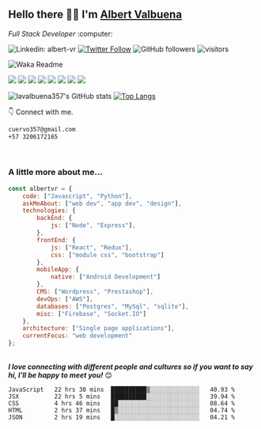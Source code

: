 <h2>Hello there 👋🏻 I'm <a href='https://github.com/lavalbuena357'>Albert Valbuena</a></h2>
<p><em>Full Stack Developer</em> :computer:</p>

![Linkedin: albert-vr](https://img.shields.io/badge/-albertvr-blue?style=flat-square&logo=Linkedin&logoColor=white&link=https://www.linkedin.com/in/albert-vr/)
[![Twitter Follow](https://img.shields.io/twitter/follow/dunkelcuervo?label=Follow)](https://twitter.com/intent/follow?screen_name=dunelcuervo)
![GitHub followers](https://img.shields.io/github/followers/lavalbuena357?label=Follow&style=social)
![visitors](https://visitor-badge.glitch.me/badge?page_id=lavalbuena357)

![Waka Readme](https://github.com/lavalbuena357/lavalbuena357/workflows/Waka%20Readme/badge.svg)

![](https://img.shields.io/badge/OS-Windows-informational?style=flat&logo=windows&logoColor=white&color=blue)
![](https://img.shields.io/badge/Editor-VS_Code-informational?style=flat&logo=visual-studio-code&logoColor=white&color=blue)
![](https://img.shields.io/badge/Code-JavaScript-informational?style=flat&logo=javascript&logoColor=white&color=blue)
![](https://img.shields.io/badge/Code-React-informational?style=flat&logo=react&logoColor=white&color=blue)
![](https://img.shields.io/badge/Shell-Bash-informational?style=flat&logo=gnu-bash&logoColor=white&color=blue)
![](https://img.shields.io/badge/Tools-PostgreSQL-informational?style=flat&logo=postgresql&logoColor=white&color=blue)
![](https://img.shields.io/badge/Tools-Node-informational?style=flat&logo=node&logoColor=white&color=blue)
![](https://img.shields.io/badge/Tools-Express-informational?style=flat&logo=express&logoColor=white&color=blue)

![lavalbuena357's GitHub stats](https://github-readme-stats.vercel.app/api?username=lavalbuena357&count_private=true&show_icons=true&theme=slateorange)
[![Top Langs](https://github-readme-stats.vercel.app/api/top-langs/?username=lavalbuena357&langs_count=8&theme=slateorange)](https://github.com/lavalbuena357/github-readme-stats)

👇 Connect with me.

```bash
cuervo357@gmail.com
+57 3206172165
```

</br>
<h3>A little more about me...</h3>

```javascript
const albertvr = {
    code: ["Javascript", "Python"],
    askMeAbout: ["web dev", "app dev", "design"],
    technologies: {
        backEnd: {
            js: ["Node", "Express"],
        },
        frontEnd: {
            js: ["React", "Redux"],
            css: ["module css", "bootstrap"]
        },
        mobileApp: {
            native: ["Android Development"]
        },
        CMS: ["Wordpress", "Prestashop"],
        devOps: ["AWS"],
        databases: ["Postgres", "MySql", "sqlite"],
        misc: ["Firebase", "Socket.IO"]
    },
    architecture: ["Single page applications"],
    currentFocus: "web development"
};
```
</br>
<em><b>I love connecting with different people and cultures so if you want to say hi, I'll be happy to meet you!</b></em> 😊
</br>

<!--START_SECTION:waka-->
```text
JavaScript   22 hrs 38 mins  ██████████▒░░░░░░░░░░░░░░   40.93 % 
JSX          22 hrs 5 mins   ██████████░░░░░░░░░░░░░░░   39.94 % 
CSS          4 hrs 46 mins   ██░░░░░░░░░░░░░░░░░░░░░░░   08.64 % 
HTML         2 hrs 37 mins   █▒░░░░░░░░░░░░░░░░░░░░░░░   04.74 % 
JSON         2 hrs 19 mins   █░░░░░░░░░░░░░░░░░░░░░░░░   04.21 % 
```
<!--END_SECTION:waka-->
